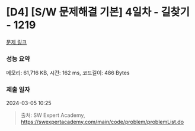 # [D4] [S/W 문제해결 기본] 4일차 - 길찾기 - 1219 

[문제 링크](https://swexpertacademy.com/main/code/problem/problemDetail.do?contestProbId=AV14geLqABQCFAYD) 

### 성능 요약

메모리: 61,716 KB, 시간: 162 ms, 코드길이: 486 Bytes

### 제출 일자

2024-03-05 10:25



> 출처: SW Expert Academy, https://swexpertacademy.com/main/code/problem/problemList.do